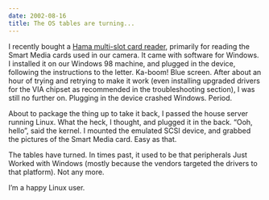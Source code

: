 ```yaml
---
date: 2002-08-16
title: The OS tables are turning...
---
```



I recently bought a [Hama multi-slot card reader](http://www.focilux.be/Merken/M_Hama.htm "picture of the Hama 46594"), primarily for reading the Smart Media cards used in our camera. It came with software for Windows. I installed it on our Windows 98 machine, and plugged in the device, following the instructions to the letter. Ka-boom! Blue screen. After about an hour of trying and retrying to make it work (even installing upgraded drivers for the VIA chipset as recommended in the troubleshooting section), I was still no further on. Plugging in the device crashed Windows. Period.

About to package the thing up to take it back, I passed the house server running Linux. What the heck, I thought, and plugged it in the back. “Ooh, hello”, said the kernel. I mounted the emulated SCSI device, and grabbed the pictures of the Smart Media card. Easy as that.

The tables have turned. In times past, it used to be that peripherals Just Worked with Windows (mostly because the vendors targeted the drivers to that platform). Not any more.

I’m a happy Linux user.


